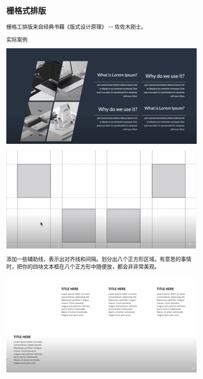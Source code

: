 ## 栅格式排版

栅格工排版来自经典书藉《版式设计原理》 -- 佐佐木刚士。



实际案例

![image-20201124234310115](https://raw.githubusercontent.com/huxiaoning/img/master/20201124234311.png)



![image-20201124234709014](https://raw.githubusercontent.com/huxiaoning/img/master/20201124234711.png)



添加一些辅助线，表示出对齐线和间隔。划分出八个正方形区域。有意思的事情时，把你的四块文本框在八个正方形中随便放，都会非非常美观。

![image-20201124235035089](https://raw.githubusercontent.com/huxiaoning/img/master/20201124235036.png)